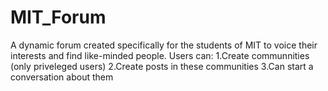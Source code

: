 # MIT_Forum
A dynamic forum created specifically for the students of MIT to voice their interests and find like-minded people.
Users can:
    1.Create communnities (only priveleged users)
    2.Create posts in these communities
    3.Can start a conversation about them
